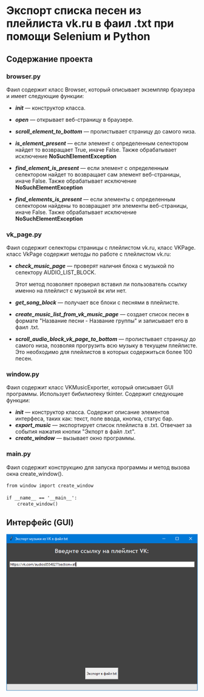 # Экспорт списка песен из плейлиста vk.ru в фаил .txt при помощи Selenium и Python
## Содержание проекта
### browser.py
Фаил содержит класс Browser, который описывает экземпляр браузера и имеет следующие функции:

- ***__init__*** — конструктор класса.

- ***open*** — открывает веб-страницу в браузере.

- ***scroll_element_to_bottom*** — пролистывает страницу до самого низа.
- ***is_element_present*** — если элемент с определенным селектором найдет то возвращает True, иначе False. Также обрабатывает исключение **NoSuchElementException**
- ***find_element_is_present*** — если элемент с определенным селектором найдет то возвращает сам элемент веб-страницы, иначе False. Также обрабатывает исключение **NoSuchElementException**
- ***find_elements_is_present*** — если элементы с определенным селектором найдены то возвращает эти элементы веб-страницы, иначе False. Также обрабатывает исключение **NoSuchElementException**

### vk_page.py
Фаил содержит селекторы страницы с плейлистом vk.ru, класс VKPage.
класс VkPage содержит методы по работе с плейлистом vk.ru:
- ***check_music_page*** — проверят наличия блока с музыкой по селектору AUDIO_LIST_BLOCK.

  Этот метод позволяет проверил вставил ли пользователь ссылку именно на плейлист с музыкой вк или нет.
- ***get_song_block*** — получает все блоки с песнями в плейлисте.
- ***create_music_list_from_vk_music_page*** — создает список песен в формате "Название песни - Название группы" и записывает его в фаил .txt.
- ***scroll_audio_block_vk_page_to_bottom*** — пролистывает страницу до самого низа, позволяя прогрузить всю музыку в текущем плейлисте. Это необходимо для плейлистов в которых содержиться более 100 песен.
### window.py
Фаил содержит класс VKMusicExporter, который описывает GUI программы. Использует бибилиотеку tkinter.
Содержит следующие функции:
- ***__init__*** — конструктор класса. Содержит описание элементов интерфеса, таких как: текст, поле ввода, кнопка, статус бар.
- ***export_music*** — экспортирует список плейлиста в .txt. Отвечает за события нажатия кнопки "Экпорт в файл .txt".
- ***create_window*** — вызывает окно программы.
### main.py
Фаил содержит конструкцию для запуска программы и метод вызова окна create_window().
```
from window import create_window

if __name__ == '__main__':
    create_window()
```
## Интерфейс (GUI)
![Иллюстрация к проекту](GUI_export_vkmusic.png)
